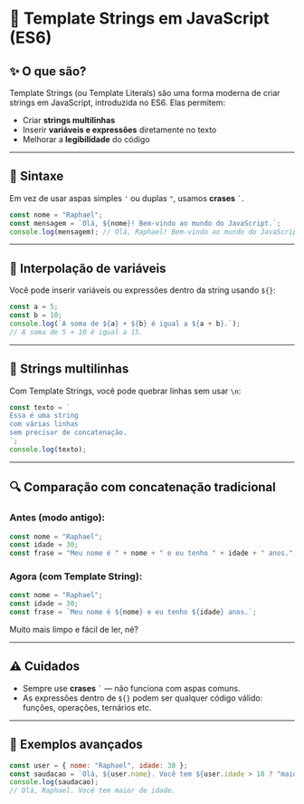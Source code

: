 # 📘 Template Strings em JavaScript (ES6)

## ✨ O que são?

Template Strings (ou Template Literals) são uma forma moderna de criar strings em JavaScript, introduzida no ES6. Elas permitem:

- Criar **strings multilinhas**
- Inserir **variáveis e expressões** diretamente no texto
- Melhorar a **legibilidade** do código

---

## 📌 Sintaxe

Em vez de usar aspas simples `'` ou duplas `"`, usamos **crases** `` ` ``.

```javascript
const nome = "Raphael";
const mensagem = `Olá, ${nome}! Bem-vindo ao mundo do JavaScript.`;
console.log(mensagem); // Olá, Raphael! Bem-vindo ao mundo do JavaScript.
```

---

## 🧠 Interpolação de variáveis

Você pode inserir variáveis ou expressões dentro da string usando `${}`:

```javascript
const a = 5;
const b = 10;
console.log(`A soma de ${a} + ${b} é igual a ${a + b}.`);
// A soma de 5 + 10 é igual a 15.
```

---

## 📄 Strings multilinhas

Com Template Strings, você pode quebrar linhas sem usar `\n`:

```javascript
const texto = `
Essa é uma string
com várias linhas
sem precisar de concatenação.
`;
console.log(texto);
```

---

## 🔍 Comparação com concatenação tradicional

### Antes (modo antigo):

```javascript
const nome = "Raphael";
const idade = 30;
const frase = "Meu nome é " + nome + " e eu tenho " + idade + " anos.";
```

### Agora (com Template String):

```javascript
const nome = "Raphael";
const idade = 30;
const frase = `Meu nome é ${nome} e eu tenho ${idade} anos.`;
```

Muito mais limpo e fácil de ler, né?

---

## ⚠️ Cuidados

- Sempre use **crases** `` ` `` — não funciona com aspas comuns.
- As expressões dentro de `${}` podem ser qualquer código válido: funções, operações, ternários etc.

---

## 🧪 Exemplos avançados

```javascript
const user = { nome: "Raphael", idade: 30 };
const saudacao = `Olá, ${user.nome}. Você tem ${user.idade > 18 ? "maior" : "menor"} de idade.`;
console.log(saudacao);
// Olá, Raphael. Você tem maior de idade.
